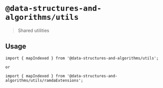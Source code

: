 # `@data-structures-and-algorithms/utils`

> Shared utilities

## Usage

```
import { mapIndexed } from '@data-structures-and-algorithms/utils';

or

import { mapIndexed } from '@data-structures-and-algorithms/utils/ramdaExtensions';
```
